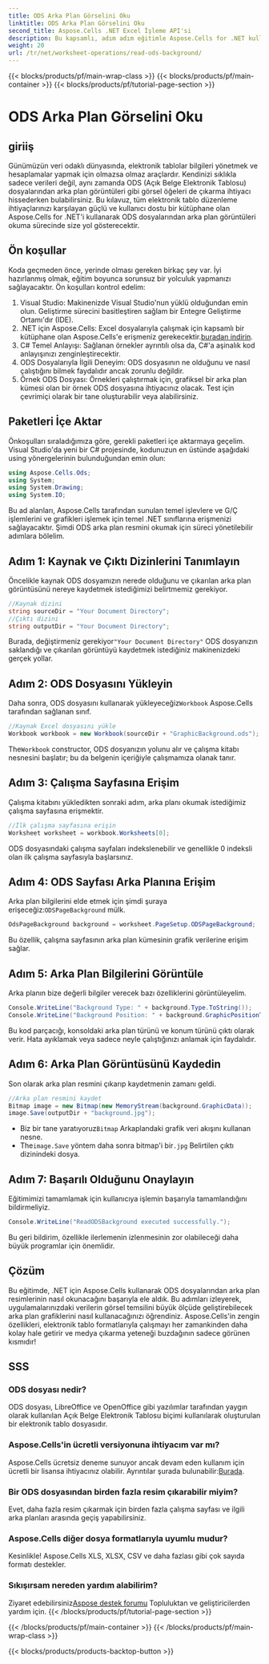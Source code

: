 ```yaml
---
title: ODS Arka Plan Görselini Oku
linktitle: ODS Arka Plan Görselini Oku
second_title: Aspose.Cells .NET Excel İşleme API'si
description: Bu kapsamlı, adım adım eğitimle Aspose.Cells for .NET kullanarak ODS arka plan resimlerini nasıl okuyacağınızı öğrenin. Geliştiriciler ve meraklılar için mükemmel.
weight: 20
url: /tr/net/worksheet-operations/read-ods-background/
---
```


{{< blocks/products/pf/main-wrap-class >}}
{{< blocks/products/pf/main-container >}}
{{< blocks/products/pf/tutorial-page-section >}}

# ODS Arka Plan Görselini Oku

## giriiş
Günümüzün veri odaklı dünyasında, elektronik tablolar bilgileri yönetmek ve hesaplamalar yapmak için olmazsa olmaz araçlardır. Kendinizi sıklıkla sadece verileri değil, aynı zamanda ODS (Açık Belge Elektronik Tablosu) dosyalarından arka plan görüntüleri gibi görsel öğeleri de çıkarma ihtiyacı hissederken bulabilirsiniz. Bu kılavuz, tüm elektronik tablo düzenleme ihtiyaçlarınızı karşılayan güçlü ve kullanıcı dostu bir kütüphane olan Aspose.Cells for .NET'i kullanarak ODS dosyalarından arka plan görüntüleri okuma sürecinde size yol gösterecektir.
## Ön koşullar
Koda geçmeden önce, yerinde olması gereken birkaç şey var. İyi hazırlanmış olmak, eğitim boyunca sorunsuz bir yolculuk yapmanızı sağlayacaktır. Ön koşulları kontrol edelim:
1. Visual Studio: Makinenizde Visual Studio'nun yüklü olduğundan emin olun. Geliştirme sürecini basitleştiren sağlam bir Entegre Geliştirme Ortamı'dır (IDE).
2.  .NET için Aspose.Cells: Excel dosyalarıyla çalışmak için kapsamlı bir kütüphane olan Aspose.Cells'e erişmeniz gerekecektir.[buradan indirin](https://releases.aspose.com/cells/net/).
3. C# Temel Anlayışı: Sağlanan örnekler ayrıntılı olsa da, C#'a aşinalık kod anlayışınızı zenginleştirecektir.
4. ODS Dosyalarıyla İlgili Deneyim: ODS dosyasının ne olduğunu ve nasıl çalıştığını bilmek faydalıdır ancak zorunlu değildir.
5. Örnek ODS Dosyası: Örnekleri çalıştırmak için, grafiksel bir arka plan kümesi olan bir örnek ODS dosyasına ihtiyacınız olacak. Test için çevrimiçi olarak bir tane oluşturabilir veya alabilirsiniz.
## Paketleri İçe Aktar
Önkoşulları sıraladığımıza göre, gerekli paketleri içe aktarmaya geçelim. Visual Studio'da yeni bir C# projesinde, kodunuzun en üstünde aşağıdaki using yönergelerinin bulunduğundan emin olun:
```csharp
using Aspose.Cells.Ods;
using System;
using System.Drawing;
using System.IO;
```
Bu ad alanları, Aspose.Cells tarafından sunulan temel işlevlere ve G/Ç işlemlerini ve grafikleri işlemek için temel .NET sınıflarına erişmenizi sağlayacaktır.
Şimdi ODS arka plan resmini okumak için süreci yönetilebilir adımlara bölelim. 
## Adım 1: Kaynak ve Çıktı Dizinlerini Tanımlayın
Öncelikle kaynak ODS dosyamızın nerede olduğunu ve çıkarılan arka plan görüntüsünü nereye kaydetmek istediğimizi belirtmemiz gerekiyor.
```csharp
//Kaynak dizini
string sourceDir = "Your Document Directory";
//Çıktı dizini
string outputDir = "Your Document Directory";
```
Burada, değiştirmeniz gerekiyor`"Your Document Directory"` ODS dosyanızın saklandığı ve çıkarılan görüntüyü kaydetmek istediğiniz makinenizdeki gerçek yollar.
## Adım 2: ODS Dosyasını Yükleyin 
 Daha sonra, ODS dosyasını kullanarak yükleyeceğiz`Workbook` Aspose.Cells tarafından sağlanan sınıf.
```csharp
//Kaynak Excel dosyasını yükle
Workbook workbook = new Workbook(sourceDir + "GraphicBackground.ods");
```
 The`Workbook` constructor, ODS dosyanızın yolunu alır ve çalışma kitabı nesnesini başlatır; bu da belgenin içeriğiyle çalışmamıza olanak tanır.
## Adım 3: Çalışma Sayfasına Erişim 
Çalışma kitabını yükledikten sonraki adım, arka planı okumak istediğimiz çalışma sayfasına erişmektir.
```csharp
//İlk çalışma sayfasına erişin
Worksheet worksheet = workbook.Worksheets[0];
```
ODS dosyasındaki çalışma sayfaları indekslenebilir ve genellikle 0 indeksli olan ilk çalışma sayfasıyla başlarsınız.
## Adım 4: ODS Sayfası Arka Planına Erişim 
 Arka plan bilgilerini elde etmek için şimdi şuraya erişeceğiz:`ODSPageBackground` mülk.
```csharp
OdsPageBackground background = worksheet.PageSetup.ODSPageBackground;
```
Bu özellik, çalışma sayfasının arka plan kümesinin grafik verilerine erişim sağlar.
## Adım 5: Arka Plan Bilgilerini Görüntüle
Arka planın bize değerli bilgiler verecek bazı özelliklerini görüntüleyelim.
```csharp
Console.WriteLine("Background Type: " + background.Type.ToString());
Console.WriteLine("Background Position: " + background.GraphicPositionType.ToString());
```
Bu kod parçacığı, konsoldaki arka plan türünü ve konum türünü çıktı olarak verir. Hata ayıklamak veya sadece neyle çalıştığınızı anlamak için faydalıdır.
## Adım 6: Arka Plan Görüntüsünü Kaydedin 
Son olarak arka plan resmini çıkarıp kaydetmenin zamanı geldi.
```csharp
//Arka plan resmini kaydet
Bitmap image = new Bitmap(new MemoryStream(background.GraphicData));
image.Save(outputDir + "background.jpg");
```
-  Biz bir tane yaratıyoruz`Bitmap` Arkaplandaki grafik veri akışını kullanan nesne.
-  The`image.Save` yöntem daha sonra bitmap'i bir`.jpg` Belirtilen çıktı dizinindeki dosya. 
## Adım 7: Başarılı Olduğunu Onaylayın 
Eğitimimizi tamamlamak için kullanıcıya işlemin başarıyla tamamlandığını bildirmeliyiz.
```csharp
Console.WriteLine("ReadODSBackground executed successfully.");
```
Bu geri bildirim, özellikle ilerlemenin izlenmesinin zor olabileceği daha büyük programlar için önemlidir.
## Çözüm
Bu eğitimde, .NET için Aspose.Cells kullanarak ODS dosyalarından arka plan resimlerinin nasıl okunacağını başarıyla ele aldık. Bu adımları izleyerek, uygulamalarınızdaki verilerin görsel temsilini büyük ölçüde geliştirebilecek arka plan grafiklerini nasıl kullanacağınızı öğrendiniz. Aspose.Cells'in zengin özellikleri, elektronik tablo formatlarıyla çalışmayı her zamankinden daha kolay hale getirir ve medya çıkarma yeteneği buzdağının sadece görünen kısmıdır!
## SSS
### ODS dosyası nedir?
ODS dosyası, LibreOffice ve OpenOffice gibi yazılımlar tarafından yaygın olarak kullanılan Açık Belge Elektronik Tablosu biçimi kullanılarak oluşturulan bir elektronik tablo dosyasıdır.
### Aspose.Cells'in ücretli versiyonuna ihtiyacım var mı?
 Aspose.Cells ücretsiz deneme sunuyor ancak devam eden kullanım için ücretli bir lisansa ihtiyacınız olabilir. Ayrıntılar şurada bulunabilir:[Burada](https://purchase.aspose.com/buy).
### Bir ODS dosyasından birden fazla resim çıkarabilir miyim?
Evet, daha fazla resim çıkarmak için birden fazla çalışma sayfası ve ilgili arka planları arasında geçiş yapabilirsiniz.
### Aspose.Cells diğer dosya formatlarıyla uyumlu mudur?
Kesinlikle! Aspose.Cells XLS, XLSX, CSV ve daha fazlası gibi çok sayıda formatı destekler.
### Sıkışırsam nereden yardım alabilirim?
 Ziyaret edebilirsiniz[Aspose destek forumu](https://forum.aspose.com/c/cells/9) Topluluktan ve geliştiricilerden yardım için.
{{< /blocks/products/pf/tutorial-page-section >}}

{{< /blocks/products/pf/main-container >}}
{{< /blocks/products/pf/main-wrap-class >}}

{{< blocks/products/products-backtop-button >}}
